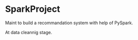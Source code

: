 # SparkProject

Maint to build a recommandation system with help of PySpark. 

At data cleannig stage. 
